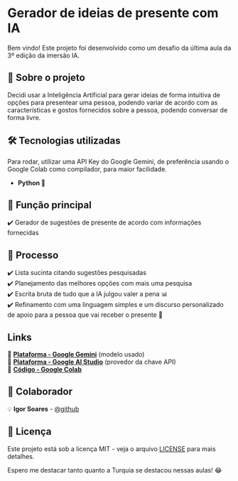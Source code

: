# Gerador de ideias de presente com IA

Bem vindo! Este projeto foi desenvolvido como um desafio da última aula da 3º edição da imersão IA.

## 🚀 Sobre o projeto
Decidi usar a Inteligência Artificial para gerar ideias de forma intuitiva de opções para presentear uma pessoa, podendo variar de acordo com as características e gostos fornecidos sobre a pessoa, podendo conversar de forma livre.

## 🛠 Tecnologias utilizadas
Para rodar, utilizar uma API Key do Google Gemini, de preferência usando o Google Colab como compilador, para maior facilidade.
- **Python 🐍**

## 📌 Função principal
✔️ Gerador de sugestões de presente de acordo com informações fornecidas

## 📌 Processo
✔️ Lista sucinta citando sugestões pesquisadas  
✔️ Planejamento das melhores opções com mais uma pesquisa    
✔️ Escrita bruta de tudo que a IA julgou valer a pena 📊    
✔️ Refinamento com uma linguagem simples e um discurso personalizado de apoio para a pessoa que vai receber o presente 👥 

## Links
📼 [**Plataforma - Google Gemini**](https://gemini.google.com/) (modelo usado)    
📼 [**Plataforma - Google AI Studio**](https://aistudio.google.com/prompts/new_chat) (provedor da chave API)    
📜 [**Código - Google Colab**](https://colab.research.google.com/drive/1rcm4qirMcI0PlV3iuQzVUkPRjR9TIRYy?usp=sharing)    

## 👥 Colaborador
💡 **Igor Soares** - [@github](https://github.com/IgorSoaresss)  

## 📜 Licença
Este projeto está sob a licença MIT - veja o arquivo [LICENSE](LICENSE) para mais detalhes.


Espero me destacar tanto quanto a Turquia se destacou nessas aulas! 😂
